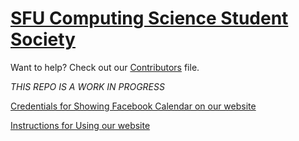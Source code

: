 # [SFU Computing Science Student Society](http://sfucsss.org)

Want to help? Check out our [Contributors](CONTRIBUTORS.md) file.

*THIS REPO IS A WORK IN PROGRESS*

[Credentials for Showing Facebook Calendar on our website](Calendar_Subscriptions.md)

[Instructions for Using our website](instructions.pdf)


